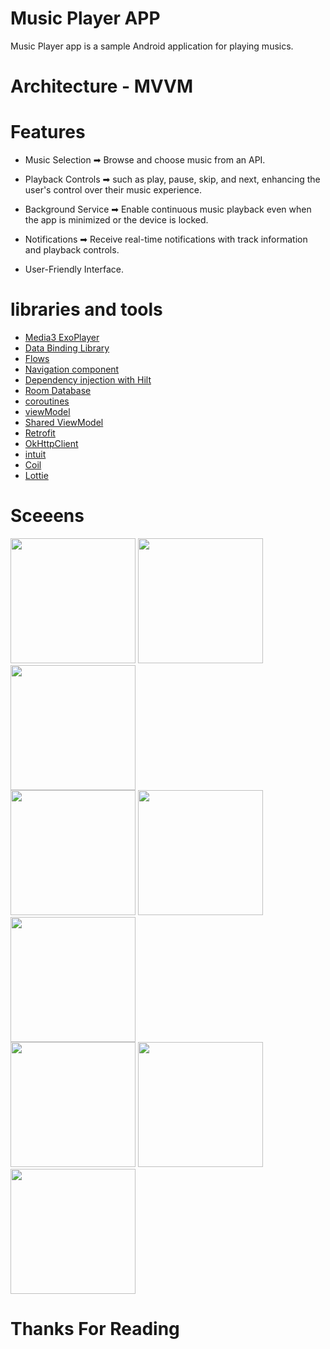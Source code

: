 # Music Player APP 

Music Player app is a sample Android application for playing musics.

# Architecture - MVVM 
 
# Features 

- Music Selection ➡ Browse and choose music from an API.
 
- Playback Controls ➡ such as play, pause, skip, and next, enhancing the user's control over their music experience.
 
- Background Service ➡ Enable continuous music playback even when the app is minimized or the device is locked.
 
- Notifications ➡ Receive real-time notifications with track information and playback controls.
  
- User-Friendly Interface.
  
#  libraries and tools

- [Media3 ExoPlayer](https://developer.android.com/guide/topics/media/exoplayer)
- [Data Binding Library](https://developer.android.com/topic/libraries/data-binding)
- [Flows](https://developer.android.com/kotlin/flow)
- [Navigation component](https://developer.android.com/guide/navigation/get-started)
- [Dependency injection with Hilt](https://developer.android.com/training/dependency-injection/hilt-android)
- [Room Database](https://developer.android.com/jetpack/androidx/releases/room)
- [coroutines](https://developer.android.com/kotlin/coroutines)
- [viewModel](https://developer.android.com/topic/libraries/architecture/viewmodel)
- [Shared ViewModel](https://developer.android.com/codelabs/basic-android-kotlin-training-shared-viewmodel#0)
- [Retrofit](https://square.github.io/retrofit/)
- [OkHttpClient](https://square.github.io/okhttp/)
- [intuit](https://github.com/intuit/sdp)
- [Coil](https://coil-kt.github.io/coil/)
- [Lottie](https://github.com/airbnb/lottie-android)
 
# Sceeens

<div>
 <img src ="https://github.com/3slam/Music_Player_APP/assets/82102228/88c86560-a7ae-46c0-94b6-a0849bcc8007.jpg" width="200" hight="400">
 <img src ="https://github.com/3slam/Music_Player_APP/assets/82102228/b91df45a-0dca-4448-a463-3819e6d9732c.jpg" width="200" hight="400" >
 <img src ="https://github.com/3slam/Music_Player_APP/assets/82102228/d570c869-3810-4e0d-a6fe-5614e821e722.jpg" width="200" hight="400" >
</div>

<div>
 <img src ="https://github.com/3slam/Music_Player_APP/assets/82102228/d50c5202-e2b1-4738-bd9f-ebfa18ec3b76.jpg" width="200" hight="400">
 <img src ="https://github.com/3slam/Music_Player_APP/assets/82102228/2f4dcece-0405-4950-bd94-4eef236f0c59.jpg" width="200" hight="400" >
 <img src ="https://github.com/3slam/Music_Player_APP/assets/82102228/9b7847e7-6aa4-45eb-af6d-d8ce609951fe.jpg" width="200" hight="400" >
</div>

 <div>
 <img src ="https://github.com/3slam/Music_Player_APP/assets/82102228/696d29b8-8964-4453-b505-1c3c4d7f8e44.jpg" width="200" hight="400">
 <img src ="https://github.com/3slam/Music_Player_APP/assets/82102228/e6d99b99-a3a5-4423-ac98-7befb9b25752.jpg" width="200" hight="400" >
 <img src ="https://github.com/3slam/Music_Player_APP/assets/82102228/abfbbd5a-79fc-4c8f-a17a-a18013fca9b3.jpg" width="200" hight="400" >
</div>
 
# Thanks For Reading
